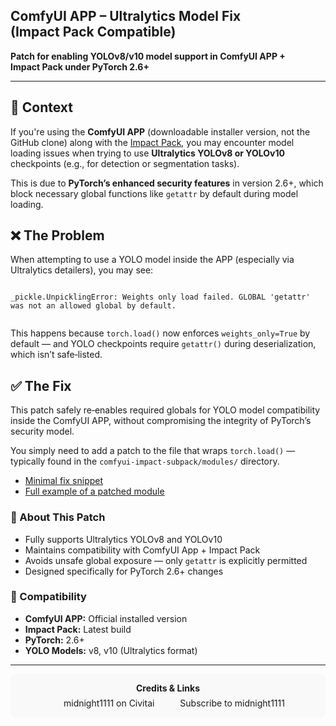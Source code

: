 <section>
  <h1>ComfyUI APP – Ultralytics Model Fix (Impact Pack Compatible)</h1>
  <p><strong>Patch for enabling YOLOv8/v10 model support in ComfyUI APP + Impact Pack under PyTorch 2.6+</strong></p>
  <hr/>

  <h2>📌 Context</h2>
  <p>
    If you're using the <strong>ComfyUI APP</strong> (downloadable installer version, not the GitHub clone)
    along with the
    <a href="https://github.com/ltdrdata/ComfyUI-Impact-Pack" target="_blank" rel="noopener">Impact Pack</a>,
    you may encounter model loading issues when trying to use
    <strong>Ultralytics YOLOv8 or YOLOv10</strong> checkpoints
    (e.g., for detection or segmentation tasks).
  </p>
  <p>
    This is due to <strong>PyTorch’s enhanced security features</strong> in version 2.6+,
    which block necessary global functions like <code>getattr</code> by default during model loading.
  </p>

  <h2>❌ The Problem</h2>
  <p>When attempting to use a YOLO model inside the APP (especially via Ultralytics detailers), you may see:</p>
  <pre><code class="language-python">
_pickle.UnpicklingError: Weights only load failed. GLOBAL 'getattr' was not an allowed global by default.
  </code></pre>
  <p>
    This happens because <code>torch.load()</code> now enforces <code>weights_only=True</code> by default —
    and YOLO checkpoints require <code>getattr()</code> during deserialization, which isn’t safe‑listed.
  </p>

  <h2>✅ The Fix</h2>
  <p>
    This patch safely re‑enables required globals for YOLO model compatibility inside the ComfyUI APP,
    without compromising the integrity of PyTorch’s security model.
  </p>
  <p>
    You simply need to add a patch to the file that wraps <code>torch.load()</code> —
    typically found in the <code>comfyui-impact-subpack/modules/</code> directory.
  </p>
  <ul>
    <li><a href="https://github.com/1darkmatter/comfyui-app-ultralytics-fix/blob/main/comfyui-impact-ultralytics-patch" target="_blank" rel="noopener">Minimal fix snippet</a></li>
    <li><a href="https://github.com/1darkmatter/comfyui-app-ultralytics-fix/blob/main/full_subcore.py" target="_blank" rel="noopener">Full example of a patched module</a></li>
  </ul>

  <h3>🔐 About This Patch</h3>
  <ul>
    <li>Fully supports Ultralytics YOLOv8 and YOLOv10</li>
    <li>Maintains compatibility with ComfyUI App + Impact Pack</li>
    <li>Avoids unsafe global exposure — only <code>getattr</code> is explicitly permitted</li>
    <li>Designed specifically for PyTorch 2.6+ changes</li>
  </ul>

  <h3>🔧 Compatibility</h3>
  <ul>
    <li><strong>ComfyUI APP:</strong> Official installed version</li>
    <li><strong>Impact Pack:</strong> Latest build</li>
    <li><strong>PyTorch:</strong> 2.6+</li>
    <li><strong>YOLO Models:</strong> v8, v10 (Ultralytics format)</li>
  </ul>

  <hr/>

  <footer style="padding: 1em; background: #f9f9f9; text-align: center; border-radius: 8px;">
    <p style="margin: 0 0 0.5em; font-weight: bold;">Credits &amp; Links</p>
    <div style="display: inline-flex; gap: 1.5em; flex-wrap: wrap; justify-content: center;">
      <a href="https://civitai.com/user/midnight1111" target="_blank" rel="noopener" style="text-decoration: none;">
        <img src="https://civitai.com/favicon.ico" alt="" style="vertical-align: middle; width:16px; height:16px;">
        midnight1111 on Civitai
      </a>
      <a href="https://linktr.ee/midnight1111?subscribe" target="_blank" rel="noopener" style="text-decoration: none;">
        <img src="https://linktr.ee/favicon.ico" alt="" style="vertical-align: middle; width:16px; height:16px;">
        Subscribe to midnight1111
      </a>
    </div>
  </footer>
</section>

